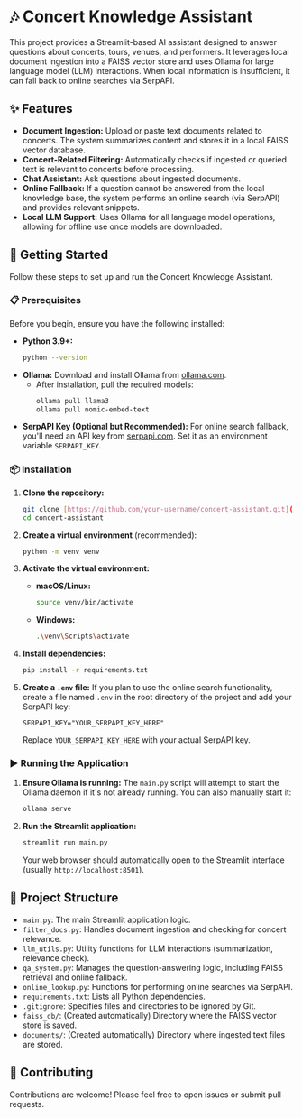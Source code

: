# 🎶 Concert Knowledge Assistant

This project provides a Streamlit-based AI assistant designed to answer questions about concerts, tours, venues, and performers. It leverages local document ingestion into a FAISS vector store and uses Ollama for large language model (LLM) interactions. When local information is insufficient, it can fall back to online searches via SerpAPI.

## ✨ Features

-   **Document Ingestion:** Upload or paste text documents related to concerts. The system summarizes content and stores it in a local FAISS vector database.
-   **Concert-Related Filtering:** Automatically checks if ingested or queried text is relevant to concerts before processing.
-   **Chat Assistant:** Ask questions about ingested documents.
-   **Online Fallback:** If a question cannot be answered from the local knowledge base, the system performs an online search (via SerpAPI) and provides relevant snippets.
-   **Local LLM Support:** Uses Ollama for all language model operations, allowing for offline use once models are downloaded.

## 🚀 Getting Started

Follow these steps to set up and run the Concert Knowledge Assistant.

### 📋 Prerequisites

Before you begin, ensure you have the following installed:

-   **Python 3.9+:**
    ```bash
    python --version
    ```
-   **Ollama:** Download and install Ollama from [ollama.com](https://ollama.com/).
    -   After installation, pull the required models:
        ```bash
        ollama pull llama3
        ollama pull nomic-embed-text
        ```
-   **SerpAPI Key (Optional but Recommended):** For online search fallback, you'll need an API key from [serpapi.com](https://serpapi.com/). Set it as an environment variable `SERPAPI_KEY`.

### 📦 Installation

1.  **Clone the repository:**
    ```bash
    git clone [https://github.com/your-username/concert-assistant.git](https://github.com/your-username/concert-assistant.git)
    cd concert-assistant
    ```

2.  **Create a virtual environment** (recommended):
    ```bash
    python -m venv venv
    ```

3.  **Activate the virtual environment:**
    -   **macOS/Linux:**
        ```bash
        source venv/bin/activate
        ```
    -   **Windows:**
        ```bash
        .\venv\Scripts\activate
        ```

4.  **Install dependencies:**
    ```bash
    pip install -r requirements.txt
    ```

5.  **Create a `.env` file:**
    If you plan to use the online search functionality, create a file named `.env` in the root directory of the project and add your SerpAPI key:
    ```
    SERPAPI_KEY="YOUR_SERPAPI_KEY_HERE"
    ```
    Replace `YOUR_SERPAPI_KEY_HERE` with your actual SerpAPI key.

### ▶️ Running the Application

1.  **Ensure Ollama is running:** The `main.py` script will attempt to start the Ollama daemon if it's not already running. You can also manually start it:
    ```bash
    ollama serve
    ```

2.  **Run the Streamlit application:**
    ```bash
    streamlit run main.py
    ```

    Your web browser should automatically open to the Streamlit interface (usually `http://localhost:8501`).

## 📁 Project Structure

-   `main.py`: The main Streamlit application logic.
-   `filter_docs.py`: Handles document ingestion and checking for concert relevance.
-   `llm_utils.py`: Utility functions for LLM interactions (summarization, relevance check).
-   `qa_system.py`: Manages the question-answering logic, including FAISS retrieval and online fallback.
-   `online_lookup.py`: Functions for performing online searches via SerpAPI.
-   `requirements.txt`: Lists all Python dependencies.
-   `.gitignore`: Specifies files and directories to be ignored by Git.
-   `faiss_db/`: (Created automatically) Directory where the FAISS vector store is saved.
-   `documents/`: (Created automatically) Directory where ingested text files are stored.

## 🤝 Contributing

Contributions are welcome! Please feel free to open issues or submit pull requests.